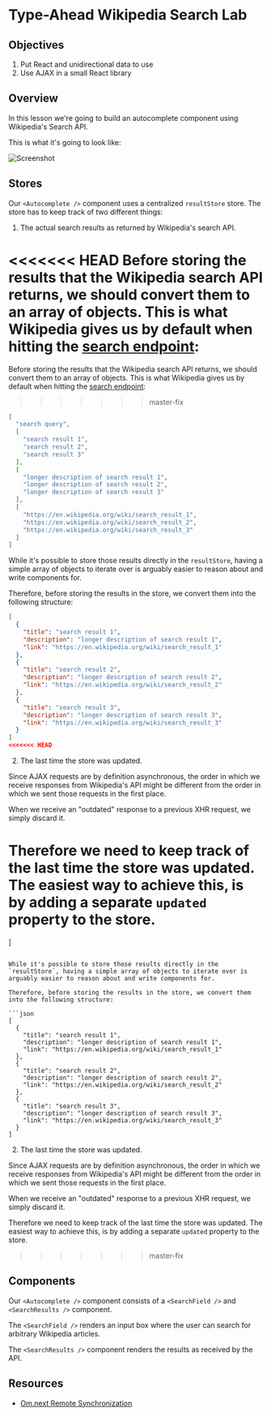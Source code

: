 # Type-Ahead Wikipedia Search Lab

## Objectives

1. Put React and unidirectional data to use
2. Use AJAX in a small React library

## Overview

In this lesson we're going to build an autocomplete component using Wikipedia's
Search API.

This is what it's going to look like:

![Screenshot](https://s3.amazonaws.com/learn-verified/react-type-ahead-wikipedia-search-lab-screenshot.png)

## Stores

Our `<Autocomplete />` component uses a centralized `resultStore` store. The store has to keep track of two different things:

1. The actual search results as returned by Wikipedia's search API.

<<<<<<< HEAD
  Before storing the results that the Wikipedia search API returns, we should
  convert them to an array of objects. This is what Wikipedia gives us by default
  when hitting the [search endpoint](https://en.wikipedia.org/w/api.php?action=opensearch&format=json&search=test):
=======
Before storing the results that the Wikipedia search API returns, we should convert them to an array of objects. This is what Wikipedia gives us by default when hitting the [search endpoint](https://en.wikipedia.org/w/api.php?action=opensearch&format=json&search=test):
>>>>>>> master-fix

  ```json
  [
    "search query",
    [
      "search result 1",
      "search result 2",
      "search result 3"
    ],
    [
      "longer description of search result 1",
      "longer description of search result 2",
      "longer description of search result 3"
    ],
    [
      "https://en.wikipedia.org/wiki/search_result_1",
      "https://en.wikipedia.org/wiki/search_result_2",
      "https://en.wikipedia.org/wiki/search_result_3"
    ]
  ]
  ```

  While it's possible to store those results directly in the `resultStore`, having
  a simple array of objects to iterate over is arguably easier to reason about and
  write components for.

  Therefore, before storing the results in the store, we convert them into the
  following structure:

  ```json
  [
    {
      "title": "search result 1",
      "description": "longer description of search result 1",
      "link": "https://en.wikipedia.org/wiki/search_result_1"
    },
    {
      "title": "search result 2",
      "description": "longer description of search result 2",
      "link": "https://en.wikipedia.org/wiki/search_result_2"
    },
    {
      "title": "search result 3",
      "description": "longer description of search result 3",
      "link": "https://en.wikipedia.org/wiki/search_result_3"
    }
  ]
<<<<<<< HEAD
  ```

2. The last time the store was updated.

  Since AJAX requests are by definition asynchronous, the order in which we
  receive responses from Wikipedia's API might be different from the order in
  which we sent those requests in the first place.

  When we receive an "outdated" response to a previous XHR request, we simply
  discard it.

  Therefore we need to keep track of the last time the store was updated. The
  easiest way to achieve this, is by adding a separate `updated` property to the
  store.
=======
]
```

While it's possible to store those results directly in the `resultStore`, having a simple array of objects to iterate over is arguably easier to reason about and write components for.

Therefore, before storing the results in the store, we convert them into the following structure:

```json
[
  {
    "title": "search result 1",
    "description": "longer description of search result 1",
    "link": "https://en.wikipedia.org/wiki/search_result_1"
  },
  {
    "title": "search result 2",
    "description": "longer description of search result 2",
    "link": "https://en.wikipedia.org/wiki/search_result_2"
  },
  {
    "title": "search result 3",
    "description": "longer description of search result 3",
    "link": "https://en.wikipedia.org/wiki/search_result_3"
  }
]
```

2. The last time the store was updated.

Since AJAX requests are by definition asynchronous, the order in which we receive responses from Wikipedia's API might be different from the order in which we sent those requests in the first place.

When we receive an "outdated" response to a previous XHR request, we simply discard it.

Therefore we need to keep track of the last time the store was updated. The easiest way to achieve this, is by adding a separate `updated` property to the store.
>>>>>>> master-fix

## Components

Our `<Autocomplete />` component consists of a `<SearchField />` and `<SearchResults />` component.

The `<SearchField />` renders an input box where the user can search for arbitrary Wikipedia articles.

The `<SearchResults />` component renders the results as received by the API.

## Resources

- [Om.next Remote Synchronization](https://github.com/omcljs/om/wiki/Remote-Synchronization-Tutorial)
